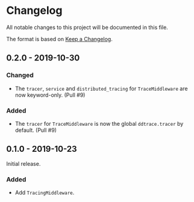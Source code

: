 # Changelog

All notable changes to this project will be documented in this file.

The format is based on [Keep a Changelog](https://keepachangelog.com/en/1.0.0/).

## 0.2.0 - 2019-10-30

### Changed

- The `tracer`, `service` and `distributed_tracing` for `TraceMiddleware` are now keyword-only. (Pull #9)

### Added

- The `tracer` for `TraceMiddleware` is now the global `ddtrace.tracer` by default. (Pull #9)

## 0.1.0 - 2019-10-23

Initial release.

### Added

- Add `TracingMiddleware`.
